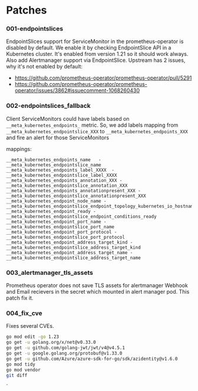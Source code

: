 # Patches


### 001-endpointslices
EndpointSlices support for ServiceMonitor in the prometheus-operator is disabled by default. 
We enable it by checking EndpointSlice API in a Kubernetes cluster. It's enabled from version 1.21 so it should work always.
Also add Alertmanager support via EndpointSlice.
Upstream has 2 issues, why it's not enabled by default:
- https://github.com/prometheus-operator/prometheus-operator/pull/5291
- https://github.com/prometheus-operator/prometheus-operator/issues/3862#issuecomment-1068260430


### 002-endpointslices_fallback
Client ServiceMonitors could have labels based on `__meta_kubernetes_endpoints_` metric.
So, we add labels mapping from `__meta_kubernetes_endpointslice_XXX` to `__meta_kubernetes_endpoints_XXX` and fire an alert
for those ServiceMonitors

mappings:
```
__meta_kubernetes_endpoints_name   - __meta_kubernetes_endpointslice_name
__meta_kubernetes_endpoints_label_XXXX  - __meta_kubernetes_endpointslice_label_XXXX
__meta_kubernetes_endpoints_annotation_XXX - __meta_kubernetes_endpointslice_annotation_XXX
__meta_kubernetes_endpoints_annotationpresent_XXX - __meta_kubernetes_endpointslice_annotationpresent_XXX
__meta_kubernetes_endpoint_node_name - __meta_kubernetes_endpointslice_endpoint_topology_kubernetes_io_hostname
__meta_kubernetes_endpoint_ready - __meta_kubernetes_endpointslice_endpoint_conditions_ready
__meta_kubernetes_endpoint_port_name - __meta_kubernetes_endpointslice_port_name
__meta_kubernetes_endpoint_port_protocol - __meta_kubernetes_endpointslice_port_protocol
__meta_kubernetes_endpoint_address_target_kind - __meta_kubernetes_endpointslice_address_target_kind
__meta_kubernetes_endpoint_address_target_name - __meta_kubernetes_endpointslice_address_target_name
```

### 003_alertmanager_tls_assets
Prometheus operator does not save TLS assets for alertmanager Webhook and Email recievers in the secret which mounted in alert manager pod. This patch fix it.


### 004_fix_cve

Fixes several CVEs.

``` sh
go mod edit -go 1.23
go get -u golang.org/x/net@v0.33.0
go get -u github.com/golang-jwt/jwt/v4@v4.5.1
go get -u google.golang.org/protobuf@v1.33.0
go get -u github.com/Azure/azure-sdk-for-go/sdk/azidentity@v1.6.0
go mod tidy
go mod vendor
git diff
```

`
